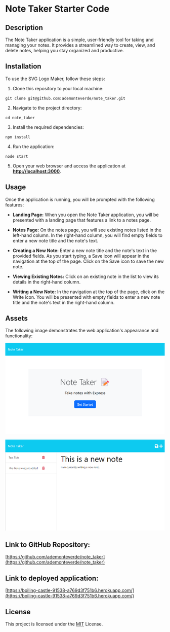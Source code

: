 # Note Taker Starter Code

## Description

The Note Taker application is a simple, user-friendly tool for taking and managing your notes. It provides a streamlined way to create, view, and delete notes, helping you stay organized and productive.

## Installation

To use the SVG Logo Maker, follow these steps:

1. Clone this repository to your local machine:
```
git clone git@github.com:ademonteverde/note_taker.git
```

2. Navigate to the project directory:

```
cd note_taker
```

3. Install the required dependencies:
```
npm install
```

4. Run the application:
```
node start
```

5. Open your web browser and access the application at **[http://localhost:3000](http://localhost:3000/)**.

## Usage
Once the application is running, you will be prompted with the following features:

- **Landing Page:** When you open the Note Taker application, you will be presented with a landing page that features a link to a notes page.

- **Notes Page:** On the notes page, you will see existing notes listed in the left-hand column. In the right-hand column, you will find empty fields to enter a new note title and the note's text.

- **Creating a New Note:** Enter a new note title and the note's text in the provided fields. As you start typing, a Save icon will appear in the navigation at the top of the page. Click on the Save icon to save the new note.

- **Viewing Existing Notes:** Click on an existing note in the list to view its details in the right-hand column.

- **Writing a New Note:** In the navigation at the top of the page, click on the Write icon. You will be presented with empty fields to enter a new note title and the note's text in the right-hand column.

## Assets
The following image demonstrates the web application's appearance and functionality:

![Example of Note Taker Homepage](./images/note_taker_demo1.png)

![Example of Note Taker App](./images/note_taker_demo2.png)

## Link to GitHub Repository:

[https://github.com/ademonteverde/note_taker](https://github.com/ademonteverde/note_taker)

## Link to deployed application:

[https://boiling-castle-91538-a769d3f751b6.herokuapp.com/](https://boiling-castle-91538-a769d3f751b6.herokuapp.com/)

## License

This project is licensed under the [MIT](https://github.com/ademonteverde/note_taker/blob/main/LICENSE) License.


